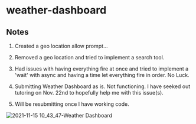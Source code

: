 # weather-dashboard

## Notes

1. Created a geo location allow prompt...

2. Removed a geo location and tried to implement a search tool.

3. Had issues with having everything fire at once and tried to implement a 'wait' with async and having a time let everything fire in order. No Luck.

4. Submitting Weather Dashboard as is. Not functioning.  I have seeked out tutoring on Nov. 22nd to hopefully help me with this issue(s).

5. Will be resubmitting once I have working code.



![2021-11-15 10_43_47-Weather Dashboard](https://user-images.githubusercontent.com/17996569/141836921-85a05bc5-ce35-471a-a2a7-869b202e4ae0.png)
